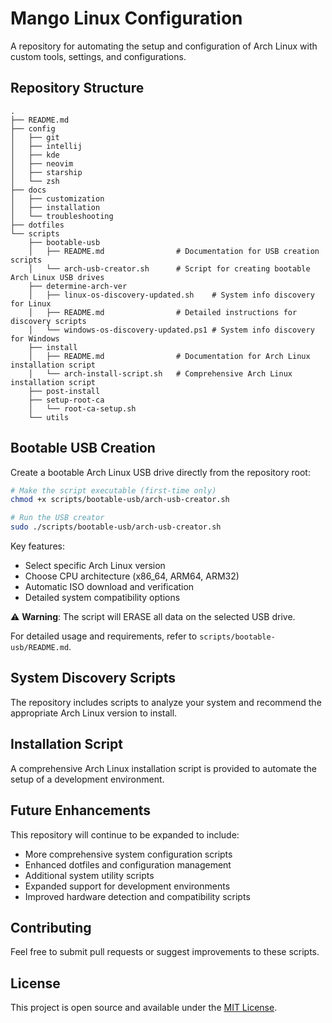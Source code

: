 # Mango Linux Configuration

A repository for automating the setup and configuration of Arch Linux with custom tools, settings, and configurations.

## Repository Structure

```
.
├── README.md
├── config
│   ├── git
│   ├── intellij
│   ├── kde
│   ├── neovim
│   ├── starship
│   └── zsh
├── docs
│   ├── customization
│   ├── installation
│   └── troubleshooting
├── dotfiles
└── scripts
    ├── bootable-usb
    │   ├── README.md                # Documentation for USB creation scripts
    │   └── arch-usb-creator.sh      # Script for creating bootable Arch Linux USB drives
    ├── determine-arch-ver
    │   ├── linux-os-discovery-updated.sh    # System info discovery for Linux
    │   ├── README.md                # Detailed instructions for discovery scripts
    │   └── windows-os-discovery-updated.ps1 # System info discovery for Windows
    ├── install
    │   ├── README.md                # Documentation for Arch Linux installation script
    │   └── arch-install-script.sh   # Comprehensive Arch Linux installation script
    ├── post-install
    ├── setup-root-ca
    │   └── root-ca-setup.sh
    └── utils
```

## Bootable USB Creation

Create a bootable Arch Linux USB drive directly from the repository root:

```bash
# Make the script executable (first-time only)
chmod +x scripts/bootable-usb/arch-usb-creator.sh

# Run the USB creator
sudo ./scripts/bootable-usb/arch-usb-creator.sh
```

Key features:
- Select specific Arch Linux version
- Choose CPU architecture (x86_64, ARM64, ARM32)
- Automatic ISO download and verification
- Detailed system compatibility options

⚠️ **Warning**: The script will ERASE all data on the selected USB drive.

For detailed usage and requirements, refer to `scripts/bootable-usb/README.md`.

## System Discovery Scripts

The repository includes scripts to analyze your system and recommend the appropriate Arch Linux version to install.

## Installation Script

A comprehensive Arch Linux installation script is provided to automate the setup of a development environment.

## Future Enhancements

This repository will continue to be expanded to include:
- More comprehensive system configuration scripts
- Enhanced dotfiles and configuration management
- Additional system utility scripts
- Expanded support for development environments
- Improved hardware detection and compatibility scripts

## Contributing

Feel free to submit pull requests or suggest improvements to these scripts.

## License

This project is open source and available under the [MIT License](LICENSE).
